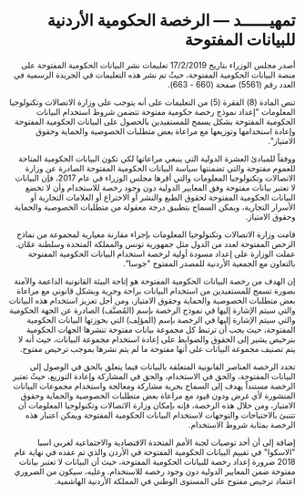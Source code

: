 <div dir="rtl">

# تمهيــــــد — الرخصة الحكومية الأردنية للبيانات المفتوحة

أصدر مجلس الوزراء بتاريخ 17/2/2019 تعليمات نشر البيانات الحكومية المفتوحة على منصة البيانات الحكومية المفتوحة، حيثُ تم نشر هذه التعليمات في الجريدة الرسمية في العدد رقم (5561) صفحة (660 - 663).

تنص المادة (8) الفقرة (5) من التعليمات على أنه يتوجب على وزارة الاتصالات وتكنولوجيا المعلومات "إعداد نموذج رخصة حكومية مفتوحة تتضمن شروط استخدام البيانات الحكومية المفتوحة بشكل يسمح للمستفيدين بالحصول على البيانات الحكومية المفتوحة وإعادة استخدامها وتوزيعها مع مراعاة بعض متطلبات الخصوصية والحماية وحقوق الامتياز".

ووفقاً للمبادئ العشرة الدولية التي ينبغي مراعاتها لكي تكون البيانات الحكومية المتاحة للعموم مفتوحة والتي تضمنتها سياسة البيانات الحكومية المفتوحة الصادرة عن وزارة الاتصالات وتكنولوجيا المعلومات والتي أقرها مجلس الوزراء في عام 2017، فإن البيانات لا تعتبر بيانات مفتوحة وفق المعايير الدولية دون وجود رخصة للاستخدام وأن لا تخضع البيانات الحكومية المفتوحة  لحقوق الطبع والنشر أو الاختراع أو العلامات التجارية أو الأسرار التجارية، ويمكن السماح بتطبيق درجة معقولة من متطلبات الخصوصية والحماية وحقوق الامتياز.

قامت وزارة الاتصالات وتكنولوجيا المعلومات بإجراء مقارنة معيارية لمجموعة من نماذج الرخص المفتوحة لعدد من الدول مثل جمهورية تونس والمملكة المتحدة وسلطنة عمّان. عملت الوزارة على إعداد مسودة أولية لرخصة استخدام البيانات الحكومية المفتوحة بالتعاون مع الجمعية الأردنية للمصدر المفتوح "جوسا".

إن الهدف من رخصة البيانات الحكومية المفتوحة هو إتاحة البيئة القانونية الداعمة والآمنة بصورة تسمح للمستفيدين من استخدام البيانات براحة وحرية وبشكل قانوني مع مراعاة بعض متطلبات الخصوصية والحماية وحقوق الامتياز، ومن أجل تعزيز استخدام هذه البيانات والتي سيتم الإشارة إليها في نموذج الرخصة بإسم (المُصنَّف) الصادرة عن الجهة الحكومية والتي سيتم الإشارة إليها في الرخصة بإسم (المؤلِف) التي بحوزتها البيانات الحكومية المفتوحة، حيث يجب أن ترتبط كل مجموعة بيانات مفتوحة تنشرها الجهات الحكومية بترخيص يشير إلى الحقوق والضوابط على إعادة استخدام مجموعة البيانات، حيث أنه لا يتم تصنيف مجموعة البيانات على أنها مفتوحة ما لم يتم نشرها بموجب ترخيص مفتوح. 

تحدد الرخصة العناصر القانونية المتعلقة بالبيانات فيما يتعلق بالحق في الوصول إلى البيانات المفتوحة، والحق في الاستخدام، والحق في المشاركة وإعادة التوزيع، حيثُ تعتبر الرخصة مستنداً يهدف إلى السماح بحرية مشاركة ومعالجة واستخدام مجموعات البيانات المنشورة لأي غرض ودون قيود مع مراعاة بعض متطلبات الخصوصية والحماية وحقوق الامتياز، ومن خلال هذه الرخصة، فإنه بإمكان وزارة الاتصالات وتكنولوجيا المعلومات أن تتنبئ بالاحتياجات والتوجهات لاستخدام البيانات الحكومية المفتوحة ويمكن اعتبار هذه الرخصة بمثابة شروط الاستخدام.

إضافة إلى أن أحد توصيات لجنة الأمم المتحدة الاقتصادية والاجتماعية لغربي اسيا "الاسكوا" في تقييم البيانات الحكومية المفتوحة في الأردن والذي تم عقده في نهاية عام 2018 ضرورة إعداد رخصة للبيانات الحكومية المفتوحة، حيث أن البيانات لا تعتبر بيانات مفتوحة ضمن المعايير الدولية دون وجود رخصة للاستخدام. وعليه، سيكون من الضروري اعتماد ترخيص مفتوح على المستوى الوطني في المملكة الأردنية الهاشمية.

</div>
